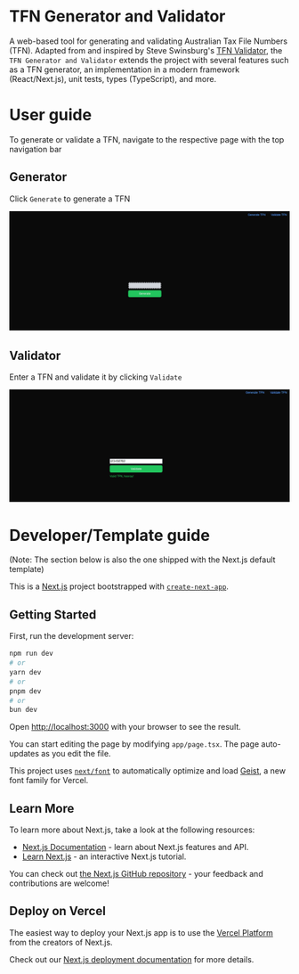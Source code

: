 # TFN Generator and Validator

A web-based tool for generating and validating Australian Tax File Numbers (TFN). Adapted from and inspired by Steve Swinsburg's [TFN Validator](https://github.com/steveswinsburg/tfn-validator), the `TFN Generator and Validator` extends the project with several features such as a TFN generator, an implementation in a modern framework (React/Next.js), unit tests, types (TypeScript), and more.

# User guide

To generate or validate a TFN, navigate to the respective page with the top navigation bar

## Generator

Click `Generate` to generate a TFN

![generator](./generator.png)

## Validator

Enter a TFN and validate it by clicking `Validate`

![validator](./validator.png)

# Developer/Template guide

(Note: The section below is also the one shipped with the Next.js default template)

This is a [Next.js](https://nextjs.org) project bootstrapped with [`create-next-app`](https://nextjs.org/docs/app/api-reference/cli/create-next-app).

## Getting Started

First, run the development server:

```bash
npm run dev
# or
yarn dev
# or
pnpm dev
# or
bun dev
```

Open [http://localhost:3000](http://localhost:3000) with your browser to see the result.

You can start editing the page by modifying `app/page.tsx`. The page auto-updates as you edit the file.

This project uses [`next/font`](https://nextjs.org/docs/app/building-your-application/optimizing/fonts) to automatically optimize and load [Geist](https://vercel.com/font), a new font family for Vercel.

## Learn More

To learn more about Next.js, take a look at the following resources:

- [Next.js Documentation](https://nextjs.org/docs) - learn about Next.js features and API.
- [Learn Next.js](https://nextjs.org/learn) - an interactive Next.js tutorial.

You can check out [the Next.js GitHub repository](https://github.com/vercel/next.js) - your feedback and contributions are welcome!

## Deploy on Vercel

The easiest way to deploy your Next.js app is to use the [Vercel Platform](https://vercel.com/new?utm_medium=default-template&filter=next.js&utm_source=create-next-app&utm_campaign=create-next-app-readme) from the creators of Next.js.

Check out our [Next.js deployment documentation](https://nextjs.org/docs/app/building-your-application/deploying) for more details.
